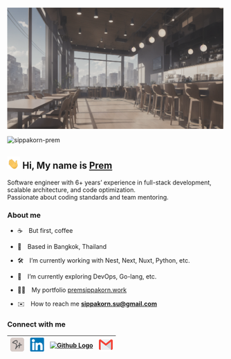 <p>
  <img src="assets/cafe.png" width="500"/>
</p>
<p>
  <img src="https://komarev.com/ghpvc/?username=sippakorn-prem&label=Profile%20views&color=lightgrey&style=flat" alt="sippakorn-prem" />
</p>

<h2><img src="assets/hi.gif" width="30"/> Hi, My name is <a href="https://github.com/sippakorn-prem">Prem</a></h2>

Software engineer with 6+ years’ experience in full-stack development, scalable architecture, and code optimization.<br>
Passionate about coding standards and team mentoring.

<h3>About me</h3>

- ☕️&emsp;But first, coffee

- 📍&emsp;Based in Bangkok, Thailand

- 🛠&emsp;I’m currently working with Nest, Next, Nuxt, Python, etc.

- 🚀&emsp;I’m currently exploring DevOps, Go-lang, etc.

- 👨‍💻&emsp;My portfolio [premsippakorn.work](premsippakorn.work)

- ✉️&emsp;How to reach me **sippakorn.su@gmail.com**


<h3>Connect with me</h3>

<table>
  <thead>
    <tr>
      <th>
        <a href="https://premsippakorn.work" rel="nofollow" target="_blank">
          <img src="assets/premsippakorn.work-logo.svg" alt="PremSippakorn.work Logo" width="32">
        </a>
      </th>
      <th>
        <a href="https://linkedin.com/in/sippakorn-prem" rel="nofollow" target="_blank">
          <img src="assets/linkedin.svg" alt="Linkedin Logo" width="32">
        </a>
      </th>
      <th>
        <a href="https://github.com/sippakorn-prem" rel="nofollow" target="_blank">
          <img src="https://github.githubassets.com/favicons/favicon.svg" alt="Github Logo" width="32">
        </a>
      </th>
      <th>
        <a href="mailto:sippakorn.su@gmail.com" rel="nofollow" target="_blank">
          <img src="assets/gmail.svg" alt="Gmail Logo" width="32">
        </a>
      </th>
    </tr>
  </thead>
</table>